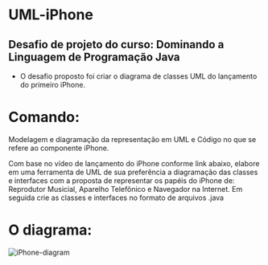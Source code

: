 # UML-iPhone
## Desafio de projeto do curso: Dominando a Linguagem de Programação Java

- O desafio proposto foi criar o diagrama de classes UML do lançamento do primeiro iPhone.

# Comando:
Modelagem e diagramação da representação em UML e Código no que se refere ao componente iPhone.

Com base no vídeo de lançamento do iPhone conforme link abaixo, elabore em uma ferramenta de UML de sua preferência a diagramação das classes e interfaces com a proposta de representar os papéis do iPhone de: Reprodutor Musicial, Aparelho Telefônico e Navegador na Internet. Em seguida crie as classes e interfaces no formato de arquivos .java
#

# O diagrama:
![iPhone-diagram](https://github.com/Gabriel-c0Nsp/UML-iPhone/assets/129304050/42b4bb33-59f0-4f80-b296-cea9ce7f84bd)
